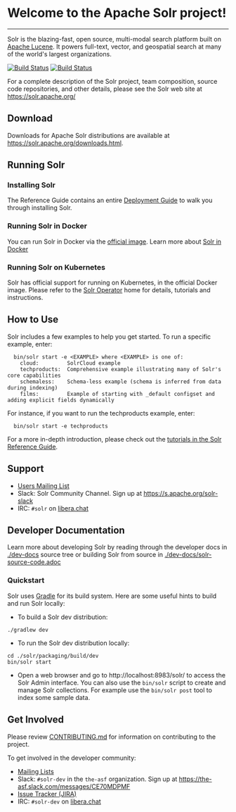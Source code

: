 <!--
    Licensed to the Apache Software Foundation (ASF) under one or more
    contributor license agreements.  See the NOTICE file distributed with
    this work for additional information regarding copyright ownership.
    The ASF licenses this file to You under the Apache License, Version 2.0
    the "License"); you may not use this file except in compliance with
    the License.  You may obtain a copy of the License at

        http://www.apache.org/licenses/LICENSE-2.0

    Unless required by applicable law or agreed to in writing, software
    distributed under the License is distributed on an "AS IS" BASIS,
    WITHOUT WARRANTIES OR CONDITIONS OF ANY KIND, either express or implied.
    See the License for the specific language governing permissions and
    limitations under the License.
 -->

# Welcome to the Apache Solr project!
-----------------------------------

Solr is the blazing-fast, open source, multi-modal search platform built on [Apache Lucene](https://lucene.apache.org/).
It powers full-text, vector, and geospatial search at many of the world's largest organizations.

[![Build Status](https://ci-builds.apache.org/job/Solr/job/Solr-Artifacts-main/badge/icon?subject=Solr%20Artifacts)](https://ci-builds.apache.org/job/Solr/job/Solr-Artifacts-main/)
[![Build Status](https://ci-builds.apache.org/job/Solr/job/Solr-Check-main/badge/icon?subject=Solr%20Check)](https://ci-builds.apache.org/job/Solr/job/Solr-Check-main/)

For a complete description of the Solr project, team composition, source
code repositories, and other details, please see the Solr web site at
https://solr.apache.org/

## Download

Downloads for Apache Solr distributions are available at https://solr.apache.org/downloads.html.

## Running Solr

### Installing Solr

The Reference Guide contains an entire [Deployment Guide](https://solr.apache.org/guide/solr/latest/deployment-guide/system-requirements.html) to walk you through installing Solr.

### Running Solr in Docker

You can run Solr in Docker via the [official image](https://hub.docker.com/_/solr).
Learn more about [Solr in Docker](https://solr.apache.org/guide/solr/latest/deployment-guide/solr-in-docker.html)

### Running Solr on Kubernetes

Solr has official support for running on Kubernetes, in the official Docker image.
Please refer to the [Solr Operator](https://solr.apache.org/operator) home for details, tutorials and instructions.

## How to Use

Solr includes a few examples to help you get started. To run a specific example, enter:

```
  bin/solr start -e <EXAMPLE> where <EXAMPLE> is one of:
    cloud:         SolrCloud example
    techproducts:  Comprehensive example illustrating many of Solr's core capabilities
    schemaless:    Schema-less example (schema is inferred from data during indexing)
    films:         Example of starting with _default configset and adding explicit fields dynamically    
```

For instance, if you want to run the techproducts example, enter:

```
  bin/solr start -e techproducts
```

For a more in-depth introduction, please check out the [tutorials in the Solr Reference
Guide](https://solr.apache.org/guide/solr/latest/getting-started/solr-tutorial.html).


## Support

- [Users Mailing List](https://solr.apache.org/community.html#mailing-lists-chat)
- Slack: Solr Community Channel.  Sign up at https://s.apache.org/solr-slack
- IRC: `#solr` on [libera.chat](https://web.libera.chat/?channels=#solr)

## Developer Documentation

Learn more about developing Solr by reading through the developer docs in [./dev-docs](./dev-docs) source tree or building Solr from source in [./dev-docs/solr-source-code.adoc](./dev-docs/solr-source-code.adoc)

### Quickstart

Solr uses [Gradle](https://gradle.org/) for its build system. Here are some useful hints to build and run Solr locally:

- To build a Solr dev distribution:

```
./gradlew dev
```

- To run the Solr dev distribution locally:

```
cd ./solr/packaging/build/dev
bin/solr start
```

- Open a web browser and go to http://localhost:8983/solr/ to access the Solr Admin interface. You can also use the `bin/solr` script to create and manage Solr collections. For example use the `bin/solr post` tool to index some sample data.

## Get Involved
Please review [CONTRIBUTING.md](CONTRIBUTING.md) for information on contributing to the project.

To get involved in the developer community:

- [Mailing Lists](https://solr.apache.org/community.html#mailing-lists-chat)
- Slack: `#solr-dev` in the `the-asf` organization.  Sign up at https://the-asf.slack.com/messages/CE70MDPMF
- [Issue Tracker (JIRA)](https://issues.apache.org/jira/browse/SOLR)
- IRC: `#solr-dev` on [libera.chat](https://web.libera.chat/?channels=#solr-dev)

